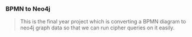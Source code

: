 ### BPMN to Neo4j

> This is the final year project which is converting a BPMN diagram to neo4j graph data so that we can run cipher queries on it easily.
